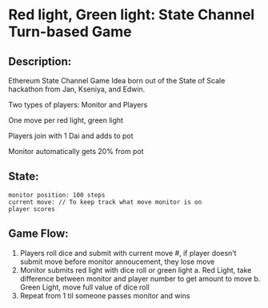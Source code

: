 # Red light, Green light: State Channel Turn-based Game

## Description:
Ethereum State Channel Game Idea born out of the State of Scale hackathon from Jan, Kseniya, and Edwin.

Two types of players: Monitor and Players

One move per red light, green light

Players join with 1 Dai and adds to pot

Monitor automatically gets 20% from pot

## State:
```
monitor position: 100 steps
current move: // To keep track what move monitor is on
player scores
```

## Game Flow:
1. Players roll dice and submit with current move #, if player doesn’t submit move before monitor annoucement, they lose move
2. Monitor submits red light with dice roll or green light
   a. Red Light, take difference between monitor and player number to get amount to move
   b. Green Light, move full value of dice roll
3. Repeat from 1 til someone passes monitor and wins
